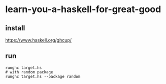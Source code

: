 # learn-you-a-haskell-for-great-good

## install

https://www.haskell.org/ghcup/

## run

```
runghc target.hs
# with random package
runghc target.hs --package random
```

